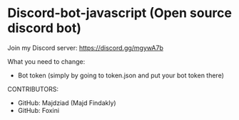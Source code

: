 # Discord-bot-javascript (Open source discord bot)
Join my Discord server: https://discord.gg/mgywA7b

What you need to change:
* Bot token (simply by going to token.json and put your bot token there) 

CONTRIBUTORS:
* GitHub: Majdziad (Majd Findakly)
* GitHub: Foxini
